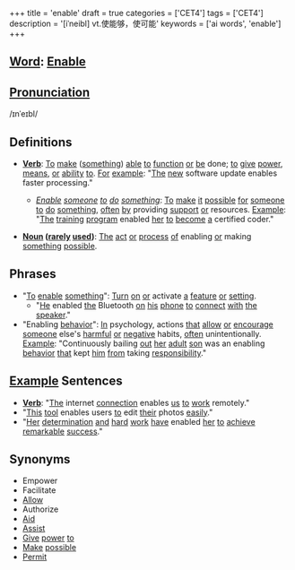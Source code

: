 +++
title = 'enable'
draft = true
categories = ['CET4']
tags = ['CET4']
description = '[iˈneibl] vt.使能够，使可能'
keywords = ['ai words', 'enable']
+++

## [Word](/en/post/word/): [Enable](/en/post/enable/)

## [Pronunciation](/en/post/pronunciation/)
/ɪnˈeɪbl/

## Definitions
- **[Verb](/en/post/verb/)**: [To](/en/post/to/) [make](/en/post/make/) ([something](/en/post/something/)) [able](/en/post/able/) [to](/en/post/to/) [function](/en/post/function/) [or](/en/post/or/) [be](/en/post/be/) done; [to](/en/post/to/) [give](/en/post/give/) [power](/en/post/power/), [means](/en/post/means/), [or](/en/post/or/) [ability](/en/post/ability/) [to](/en/post/to/). [For](/en/post/for/) [example](/en/post/example/): "[The](/en/post/the/) [new](/en/post/new/) software update enables faster processing."
  - *[Enable](/en/post/enable/) [someone](/en/post/someone/) [to](/en/post/to/) [do](/en/post/do/) [something](/en/post/something/)*: [To](/en/post/to/) [make](/en/post/make/) [it](/en/post/it/) [possible](/en/post/possible/) [for](/en/post/for/) [someone](/en/post/someone/) [to](/en/post/to/) [do](/en/post/do/) [something](/en/post/something/), [often](/en/post/often/) [by](/en/post/by/) providing [support](/en/post/support/) [or](/en/post/or/) resources. [Example](/en/post/example/): "[The](/en/post/the/) [training](/en/post/training/) [program](/en/post/program/) enabled [her](/en/post/her/) [to](/en/post/to/) [become](/en/post/become/) [a](/en/post/a/) certified coder."
  
- **[Noun](/en/post/noun/) ([rarely](/en/post/rarely/) [used](/en/post/used/))**: [The](/en/post/the/) [act](/en/post/act/) [or](/en/post/or/) [process](/en/post/process/) [of](/en/post/of/) enabling [or](/en/post/or/) making [something](/en/post/something/) [possible](/en/post/possible/).

## Phrases
- "[To](/en/post/to/) [enable](/en/post/enable/) [something](/en/post/something/)": [Turn](/en/post/turn/) [on](/en/post/on/) [or](/en/post/or/) activate [a](/en/post/a/) [feature](/en/post/feature/) [or](/en/post/or/) [setting](/en/post/setting/).
  - "[He](/en/post/he/) enabled [the](/en/post/the/) Bluetooth [on](/en/post/on/) [his](/en/post/his/) [phone](/en/post/phone/) [to](/en/post/to/) [connect](/en/post/connect/) [with](/en/post/with/) [the](/en/post/the/) [speaker](/en/post/speaker/)."
- "Enabling [behavior](/en/post/behavior/)": [In](/en/post/in/) psychology, actions [that](/en/post/that/) [allow](/en/post/allow/) [or](/en/post/or/) [encourage](/en/post/encourage/) [someone](/en/post/someone/) else's [harmful](/en/post/harmful/) [or](/en/post/or/) [negative](/en/post/negative/) habits, [often](/en/post/often/) unintentionally. [Example](/en/post/example/): "Continuously bailing [out](/en/post/out/) [her](/en/post/her/) [adult](/en/post/adult/) [son](/en/post/son/) was an enabling [behavior](/en/post/behavior/) [that](/en/post/that/) kept [him](/en/post/him/) [from](/en/post/from/) taking [responsibility](/en/post/responsibility/)."

## [Example](/en/post/example/) Sentences
- **[Verb](/en/post/verb/)**: "[The](/en/post/the/) internet [connection](/en/post/connection/) enables [us](/en/post/us/) [to](/en/post/to/) [work](/en/post/work/) remotely."
- "[This](/en/post/this/) [tool](/en/post/tool/) enables users [to](/en/post/to/) edit [their](/en/post/their/) photos [easily](/en/post/easily/)."
- "[Her](/en/post/her/) [determination](/en/post/determination/) [and](/en/post/and/) [hard](/en/post/hard/) [work](/en/post/work/) [have](/en/post/have/) enabled [her](/en/post/her/) [to](/en/post/to/) [achieve](/en/post/achieve/) [remarkable](/en/post/remarkable/) [success](/en/post/success/)."

## Synonyms
- Empower
- Facilitate
- [Allow](/en/post/allow/)
- Authorize
- [Aid](/en/post/aid/)
- [Assist](/en/post/assist/)
- [Give](/en/post/give/) [power](/en/post/power/) [to](/en/post/to/)
- [Make](/en/post/make/) [possible](/en/post/possible/)
- [Permit](/en/post/permit/)
